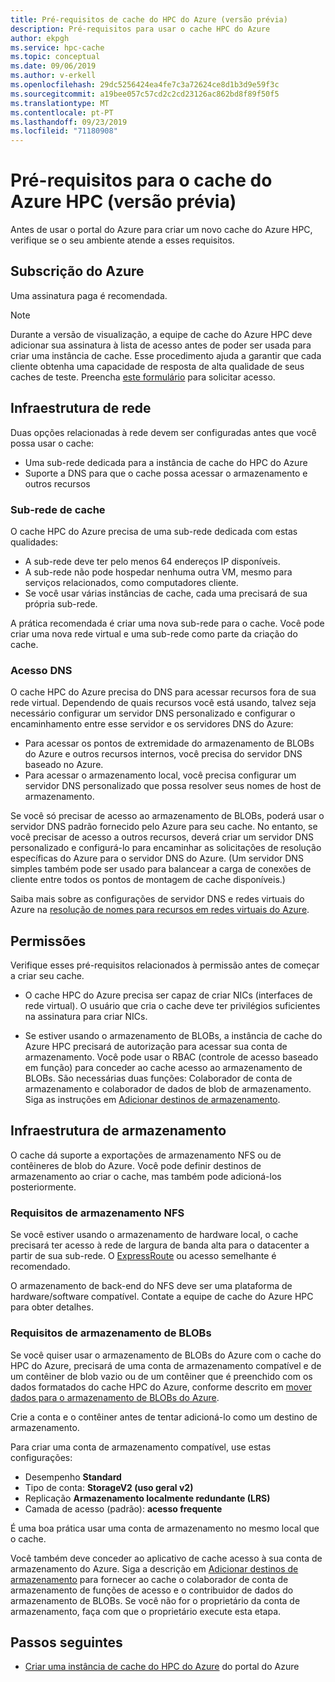 ```yaml
---
title: Pré-requisitos de cache do HPC do Azure (versão prévia)
description: Pré-requisitos para usar o cache HPC do Azure
author: ekpgh
ms.service: hpc-cache
ms.topic: conceptual
ms.date: 09/06/2019
ms.author: v-erkell
ms.openlocfilehash: 29dc5256424ea4fe7c3a72624ce8d1b3d9e59f3c
ms.sourcegitcommit: a19bee057c57cd2c2cd23126ac862bd8f89f50f5
ms.translationtype: MT
ms.contentlocale: pt-PT
ms.lasthandoff: 09/23/2019
ms.locfileid: "71180908"
---
```

# <a name="prerequisites-for-azure-hpc-cache-preview"></a>Pré-requisitos para o cache do Azure HPC (versão prévia)

Antes de usar o portal do Azure para criar um novo cache do Azure HPC, verifique se o seu ambiente atende a esses requisitos.

## <a name="azure-subscription"></a>Subscrição do Azure

Uma assinatura paga é recomendada.

> [!NOTE]
> Durante a versão de visualização, a equipe de cache do Azure HPC deve adicionar sua assinatura à lista de acesso antes de poder ser usada para criar uma instância de cache. Esse procedimento ajuda a garantir que cada cliente obtenha uma capacidade de resposta de alta qualidade de seus caches de teste. Preencha [este formulário](https://aka.ms/onboard-hpc-cache) para solicitar acesso.

## <a name="network-infrastructure"></a>Infraestrutura de rede

Duas opções relacionadas à rede devem ser configuradas antes que você possa usar o cache:

* Uma sub-rede dedicada para a instância de cache do HPC do Azure
* Suporte a DNS para que o cache possa acessar o armazenamento e outros recursos

### <a name="cache-subnet"></a>Sub-rede de cache

O cache HPC do Azure precisa de uma sub-rede dedicada com estas qualidades:

* A sub-rede deve ter pelo menos 64 endereços IP disponíveis.
* A sub-rede não pode hospedar nenhuma outra VM, mesmo para serviços relacionados, como computadores cliente.
* Se você usar várias instâncias de cache, cada uma precisará de sua própria sub-rede.

A prática recomendada é criar uma nova sub-rede para o cache. Você pode criar uma nova rede virtual e uma sub-rede como parte da criação do cache.

### <a name="dns-access"></a>Acesso DNS

O cache HPC do Azure precisa do DNS para acessar recursos fora de sua rede virtual. Dependendo de quais recursos você está usando, talvez seja necessário configurar um servidor DNS personalizado e configurar o encaminhamento entre esse servidor e os servidores DNS do Azure: 

* Para acessar os pontos de extremidade do armazenamento de BLOBs do Azure e outros recursos internos, você precisa do servidor DNS baseado no Azure.
* Para acessar o armazenamento local, você precisa configurar um servidor DNS personalizado que possa resolver seus nomes de host de armazenamento.

Se você só precisar de acesso ao armazenamento de BLOBs, poderá usar o servidor DNS padrão fornecido pelo Azure para seu cache. No entanto, se você precisar de acesso a outros recursos, deverá criar um servidor DNS personalizado e configurá-lo para encaminhar as solicitações de resolução específicas do Azure para o servidor DNS do Azure. (Um servidor DNS simples também pode ser usado para balancear a carga de conexões de cliente entre todos os pontos de montagem de cache disponíveis.)

Saiba mais sobre as configurações de servidor DNS e redes virtuais do Azure na [resolução de nomes para recursos em redes virtuais do Azure](https://docs.microsoft.com/azure/virtual-network/virtual-networks-name-resolution-for-vms-and-role-instances).

## <a name="permissions"></a>Permissões

Verifique esses pré-requisitos relacionados à permissão antes de começar a criar seu cache.

* O cache HPC do Azure precisa ser capaz de criar NICs (interfaces de rede virtual). O usuário que cria o cache deve ter privilégios suficientes na assinatura para criar NICs.
<!-- There are several ways to authorize this access; read [Additional prerequisites](media/preview-prereqs.md) to learn more. -->

* Se estiver usando o armazenamento de BLOBs, a instância de cache do Azure HPC precisará de autorização para acessar sua conta de armazenamento. Você pode usar o RBAC (controle de acesso baseado em função) para conceder ao cache acesso ao armazenamento de BLOBs. São necessárias duas funções: Colaborador de conta de armazenamento e colaborador de dados de blob de armazenamento. Siga as instruções em [Adicionar destinos de armazenamento](hpc-cache-add-storage.md#add-the-access-control-roles-to-your-account).

## <a name="storage-infrastructure"></a>Infraestrutura de armazenamento

O cache dá suporte a exportações de armazenamento NFS ou de contêineres de blob do Azure. Você pode definir destinos de armazenamento ao criar o cache, mas também pode adicioná-los posteriormente. 

### <a name="nfs-storage-requirements"></a>Requisitos de armazenamento NFS

Se você estiver usando o armazenamento de hardware local, o cache precisará ter acesso à rede de largura de banda alta para o datacenter a partir de sua sub-rede. O [ExpressRoute](https://docs.microsoft.com/azure/expressroute/) ou acesso semelhante é recomendado.

O armazenamento de back-end do NFS deve ser uma plataforma de hardware/software compatível. Contate a equipe de cache do Azure HPC para obter detalhes.

### <a name="blob-storage-requirements"></a>Requisitos de armazenamento de BLOBs

Se você quiser usar o armazenamento de BLOBs do Azure com o cache do HPC do Azure, precisará de uma conta de armazenamento compatível e de um contêiner de blob vazio ou de um contêiner que é preenchido com os dados formatados do cache HPC do Azure, conforme descrito em [mover dados para o armazenamento de BLOBs do Azure](hpc-cache-ingest.md).

Crie a conta e o contêiner antes de tentar adicioná-lo como um destino de armazenamento.

Para criar uma conta de armazenamento compatível, use estas configurações:

* Desempenho **Standard**
* Tipo de conta: **StorageV2 (uso geral v2)**
* Replicação **Armazenamento localmente redundante (LRS)**
* Camada de acesso (padrão): **acesso frequente**

É uma boa prática usar uma conta de armazenamento no mesmo local que o cache.

Você também deve conceder ao aplicativo de cache acesso à sua conta de armazenamento do Azure. Siga a descrição em [Adicionar destinos de armazenamento](hpc-cache-add-storage.md#add-the-access-control-roles-to-your-account) para fornecer ao cache o colaborador de conta de armazenamento de funções de acesso e o contribuidor de dados do armazenamento de BLOBs. Se você não for o proprietário da conta de armazenamento, faça com que o proprietário execute esta etapa.

## <a name="next-steps"></a>Passos seguintes

* [Criar uma instância de cache do HPC do Azure](hpc-cache-create.md) do portal do Azure
